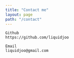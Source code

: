 ```yaml
---
title: "Contact me"
layout: page
path: "/contact"
---
```


```
Github
https://github.com/liquidjoo
```

```
Email
liquidjoo@gmail.com
```